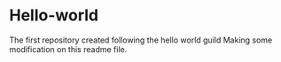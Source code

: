 # Hello-world
The first repository created following the hello world guild
Making some modification on this readme file.
